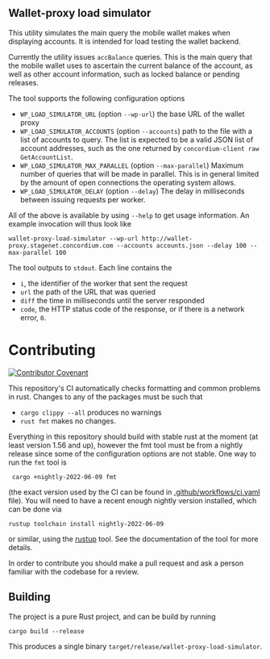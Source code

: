 ## Wallet-proxy load simulator

This utility simulates the main query the mobile wallet makes when displaying
accounts. It is intended for load testing the wallet backend.

Currently the utility issues `accBalance` queries. This is the main query that
the mobile wallet uses to ascertain the current balance of the account, as well
as other account information, such as locked balance or pending releases.

The tool supports the following configuration options
- `WP_LOAD_SIMULATOR_URL` (option `--wp-url`) the base URL of the wallet proxy
- `WP_LOAD_SIMULATOR_ACCOUNTS` (option `--accounts`) path to the file with a list of accounts to query. The list is
  expected to be a valid JSON list of account addresses, such as the one
  returned by `concordium-client raw GetAccountList`.
- `WP_LOAD_SIMULATOR_MAX_PARALLEL` (option `--max-parallel`) Maximum number of queries that will be made
  in parallel. This is in general limited by the amount of open connections the
  operating system allows.
- `WP_LOAD_SIMULATOR_DELAY` (option `--delay`) The delay in milliseconds between issuing requests per worker.

All of the above is available by using `--help` to get usage information. An
example invocation will thus look like
```console
wallet-proxy-load-simulator --wp-url http://wallet-proxy.stagenet.concordium.com --accounts accounts.json --delay 100 --max-parallel 100
```

The tool outputs to `stdout`. Each line contains the 
- `i`, the identifier of the worker that sent the request
- `url` the path of the URL that was queried
- `diff` the time in milliseconds until the server responded
- `code`, the HTTP status code of the response, or if there is a network error,
  `0`.

# Contributing

[![Contributor
Covenant](https://img.shields.io/badge/Contributor%20Covenant-2.0-4baaaa.svg)](https://github.com/Concordium/.github/blob/main/.github/CODE_OF_CONDUCT.md)

This repository's CI automatically checks formatting and common problems in rust.
Changes to any of the packages must be such that
- ```cargo clippy --all``` produces no warnings
- ```rust fmt``` makes no changes.

Everything in this repository should build with stable rust at the moment (at least version 1.56 and up), however the fmt tool must be from a nightly release since some of the configuration options are not stable. One way to run the `fmt` tool is

```shell
 cargo +nightly-2022-06-09 fmt
```
(the exact version used by the CI can be found in [.github/workflows/ci.yaml](https://github.com/Concordium/concordium-misc-tools/blob/main/.github/workflows/ci.yaml) file).
You will need to have a recent enough nightly version installed, which can be done via

```shell
rustup toolchain install nightly-2022-06-09
```
or similar, using the [rustup](https://rustup.rs/) tool. See the documentation of the tool for more details.

In order to contribute you should make a pull request and ask a person familiar with the codebase for a review.

## Building

The project is a pure Rust project, and can be build by running

```shell
cargo build --release
```

This produces a single binary `target/release/wallet-proxy-load-simulator`.

